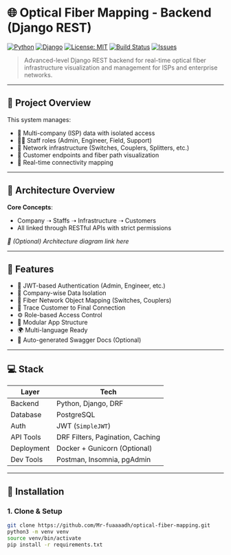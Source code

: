 # 🌐 Optical Fiber Mapping - Backend (Django REST)

[![Python](https://img.shields.io/badge/python-3.10+-blue)](https://www.python.org/)
[![Django](https://img.shields.io/badge/django-4.x-brightgreen)](https://www.djangoproject.com/)
[![License: MIT](https://img.shields.io/badge/License-MIT-yellow.svg)](LICENSE)
[![Build Status](https://img.shields.io/github/actions/workflow/status/yourusername/optical-fiber-backend/ci.yml?branch=main)](https://github.com/yourusername/optical-fiber-backend/actions)
[![Issues](https://img.shields.io/github/issues/yourusername/optical-fiber-backend)](https://github.com/yourusername/optical-fiber-backend/issues)

> Advanced-level Django REST backend for real-time optical fiber infrastructure visualization and management for ISPs and enterprise networks.

---

## 🧠 Project Overview

This system manages:

- 🏢 Multi-company (ISP) data with isolated access
- 🧑‍💼 Staff roles (Admin, Engineer, Field, Support)
- 🔌 Network infrastructure (Switches, Couplers, Splitters, etc.)
- 👥 Customer endpoints and fiber path visualization
- 🧵 Real-time connectivity mapping

---

## 🧱 Architecture Overview

**Core Concepts**:
- Company ➝ Staffs ➝ Infrastructure ➝ Customers
- All linked through RESTful APIs with strict permissions

_📌 (Optional) Architecture diagram link here_

---

## 🚀 Features

- 🔐 JWT-based Authentication (Admin, Engineer, etc.)
- 🏢 Company-wise Data Isolation
- 🔄 Fiber Network Object Mapping (Switches, Couplers)
- 📍 Trace Customer to Final Connection
- ⚙️ Role-based Access Control
- 📂 Modular App Structure
- 🌍 Multi-language Ready
- 📑 Auto-generated Swagger Docs (Optional)

---

## 💻 Stack

| Layer          | Tech                          |
|----------------|-------------------------------|
| Backend        | Python, Django, DRF           |
| Database       | PostgreSQL                    |
| Auth           | JWT (`SimpleJWT`)             |
| API Tools      | DRF Filters, Pagination, Caching |
| Deployment     | Docker + Gunicorn (Optional)  |
| Dev Tools      | Postman, Insomnia, pgAdmin    |

---

## 🧪 Installation

### 1. Clone & Setup

```bash
git clone https://github.com/Mr-fuaaaadh/optical-fiber-mapping.git
python3 -m venv venv
source venv/bin/activate
pip install -r requirements.txt
